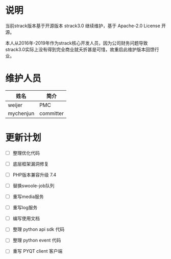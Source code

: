 # 说明

当前strack版本基于开源版本 strack3.0 继续维护，基于 Apache-2.0 License 开源。

本人从2016年-2019年作为strack核心开发人员，因为公司财务问题导致strack3.0实际上没有得到完全商业就夭折甚是可惜，故重启此维护版本回馈行业。

# 维护人员

 姓名 | 简介
---|---
weijer | PMC
mychenjun | committer

# 更新计划

- [ ] 整理优化代码
- [ ] 底层框架漏洞修复
- [ ] PHP版本兼容升级 7.4
- [ ] 替换swoole-job队列
- [ ] 重写media服务
- [ ] 重写log服务
- [ ] 编写使用文档
- [ ] 整理 python api sdk 代码
- [ ] 整理 python event 代码
- [ ] 重写 PYQT client 客户端





